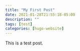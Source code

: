 ```yaml
---
title: "My First Post"
date: 2021-01-28T21:55:18-05:00
description: ""
tags: [test]
categories: [hugo-website]
---
```


This is a test post.
